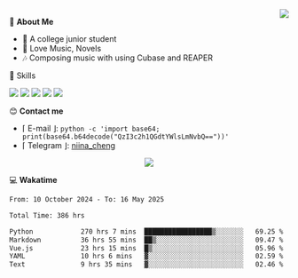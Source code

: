 <a href="#">
    <img align="right" src="https://github-readme-stats-tau-lilac-25.vercel.app/api?username=irorange27&count_private=true&show_icons=true&theme=transparent" />
</a>

💭 **About Me**

- 🏫 A college junior student
- 🍕 Love Music, Novels
- 🎶 Composing music with using Cubase and REAPER


🚀 Skills

![](https://img.shields.io/badge/-python-3e74a2?style=for-the-badge&logo=Python&logoColor=fff
)
![](https://img.shields.io/badge/-javascript-f0db4f?style=for-the-badge&logo=JavaScript&logoColor=fff
)
![](https://img.shields.io/badge/-vue3-41b883?style=for-the-badge&logo=Vue.js&logoColor=fff
)
![](https://img.shields.io/badge/-docker-2496ed?style=for-the-badge&logo=Docker&logoColor=fff
)
![](https://img.shields.io/badge/-linux-000000?style=for-the-badge&logo=Linux&logoColor=fff&color=000
)

😊 **Contact me**

- ⌈ E-mail ⌋: `python -c 'import base64; print(base64.b64decode("QzI3c2h1QGdtYWlsLmNvbQ=="))'`
- ⌈ Telegram ⌋: [niina_cheng](https://t.me/niina_cheng)

</p>
    <p align="center">
    <img src="https://profile-counter.glitch.me/{irorange27}/count.svg" />
</p>

💻 **Wakatime**

<!--START_SECTION:waka-->

```txt
From: 10 October 2024 - To: 16 May 2025

Total Time: 386 hrs

Python            270 hrs 7 mins  █████████████████▒░░░░░░░   69.25 %
Markdown          36 hrs 55 mins  ██▒░░░░░░░░░░░░░░░░░░░░░░   09.47 %
Vue.js            23 hrs 15 mins  █▒░░░░░░░░░░░░░░░░░░░░░░░   05.96 %
YAML              10 hrs 6 mins   ▓░░░░░░░░░░░░░░░░░░░░░░░░   02.59 %
Text              9 hrs 35 mins   ▓░░░░░░░░░░░░░░░░░░░░░░░░   02.46 %
```

<!--END_SECTION:waka-->
